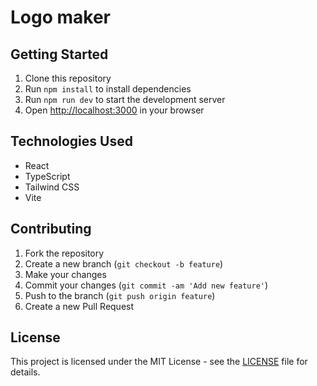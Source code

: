 # Logo maker

## Getting Started

1. Clone this repository
2. Run `npm install` to install dependencies
3. Run `npm run dev` to start the development server
4. Open [http://localhost:3000](http://localhost:3000) in your browser

## Technologies Used

- React
- TypeScript
- Tailwind CSS
- Vite

## Contributing

1. Fork the repository
2. Create a new branch (`git checkout -b feature`)
3. Make your changes
4. Commit your changes (`git commit -am 'Add new feature'`)
5. Push to the branch (`git push origin feature`)
6. Create a new Pull Request

## License

This project is licensed under the MIT License - see the [LICENSE](LICENSE) file for details.
